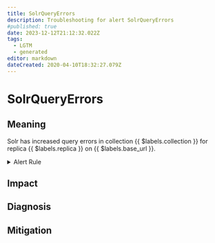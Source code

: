 ```yaml
---
title: SolrQueryErrors
description: Troubleshooting for alert SolrQueryErrors
#published: true
date: 2023-12-12T21:12:32.022Z
tags: 
  - LGTM
  - generated
editor: markdown
dateCreated: 2020-04-10T18:32:27.079Z
---
```


# SolrQueryErrors

## Meaning
[//]: # "Short paragraph that explains what the alert means"
Solr has increased query errors in collection {{ $labels.collection }} for replica {{ $labels.replica }} on {{ $labels.base_url }}.

<details>
  <summary>Alert Rule</summary>

{{% rule "solr/solr-internal.yml" "SolrQueryErrors" %}}

<!-- Rule when generated

```yaml
alert: SolrQueryErrors
expr: increase(solr_metrics_core_errors_total{category="QUERY"}[1m]) > 1
for: 5m
labels:
    severity: warning
annotations:
    summary: Solr query errors (instance {{ $labels.instance }})
    description: |-
        Solr has increased query errors in collection {{ $labels.collection }} for replica {{ $labels.replica }} on {{ $labels.base_url }}.
          VALUE = {{ $value }}
          LABELS = {{ $labels }}
    runbook: https://github.com/srerun/prometheus-alerts/blob/main/content/runbooks/solr-internal/SolrQueryErrors.md

```

-->

</details>


## Impact
[//]: # "What could / will happen if the alert is not addressed"



## Diagnosis
[//]: # "Steps to take to identify the cause of the problem"



## Mitigation
[//]: # "The steps necessary to resolve the alert"
